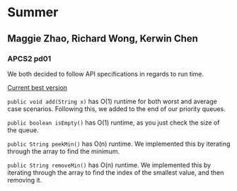 # Summer

## Maggie Zhao, Richard Wong, Kerwin Chen
### APCS2 pd01

We both decided to follow API specifications in regards to run time. 

[Current best version](v2/ArrayPriorityQueue.java)

`public void add(String x)`
  has O(1) runtime for both worst and average case scenarios. Following this, we added to the end of our priority queues.
  
`public boolean isEmpty()`
  has O(1) runtime, as you just check the size of the queue. 
  
`public String peekMin()`
  has O(n) runtime. We implemented this by iterating through the array to find the minimum. 
  
`public String removeMin()`
  has O(n) runtime. We implemented this by iterating through the array to find the index of the smallest value, and then removing it. 

